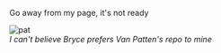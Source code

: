 Go away from my page, it's not ready<br/>

![pat](https://user-images.githubusercontent.com/37959893/159955130-73180a89-b43a-497d-852c-7923c74982e5.jpg)
<br/>*I can't believe Bryce prefers Van Patten's repo to mine*
